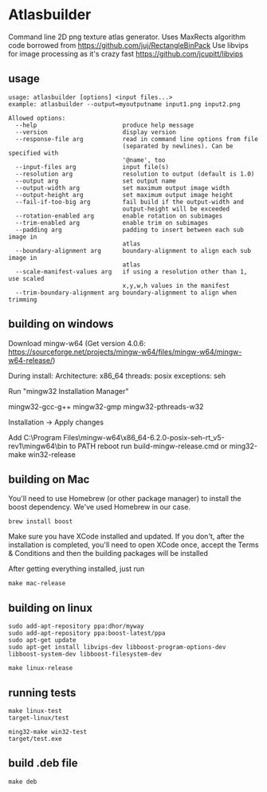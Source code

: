 # Atlasbuilder

Command line 2D png texture atlas generator. Uses MaxRects algorithm code borrowed from https://github.com/juj/RectangleBinPack
Use libvips for image processing as it's crazy fast https://github.com/jcupitt/libvips

## usage

```
usage: atlasbuilder [options] <input files...>
example: atlasbuilder --output=myoutputname input1.png input2.png

Allowed options:
  --help                        produce help message
  --version                     display version
  --response-file arg           read in command line options from file
                                (separated by newlines). Can be specified with
                                '@name', too
  --input-files arg             input file(s)
  --resolution arg              resolution to output (default is 1.0)
  --output arg                  set output name
  --output-width arg            set maximum output image width
  --output-height arg           set maximum output image height
  --fail-if-too-big arg         fail build if the output-width and
                                output-height will be exceeded
  --rotation-enabled arg        enable rotation on subimages
  --trim-enabled arg            enable trim on subimages
  --padding arg                 padding to insert between each sub image in
                                atlas
  --boundary-alignment arg      boundary-alignment to align each sub image in
                                atlas
  --scale-manifest-values arg   if using a resolution other than 1, use scaled
                                x,y,w,h values in the manifest
  --trim-boundary-alignment arg boundary-alignment to align when trimming
```

## building on windows

Download mingw-w64 (Get version 4.0.6: https://sourceforge.net/projects/mingw-w64/files/mingw-w64/mingw-w64-release/)

During install:
Architecture: x86_64
threads: posix
exceptions: seh

Run "mingw32 Installation Manager"

mingw32-gcc-g++
mingw32-gmp
mingw32-pthreads-w32

Installation -> Apply changes

Add C:\Program Files\mingw-w64\x86_64-6.2.0-posix-seh-rt_v5-rev1\mingw64\bin to PATH
reboot
run build-mingw-release.cmd or ming32-make win32-release


## building on Mac

You'll need to use Homebrew (or other package manager) to install the boost dependency. We've used Homebrew in our case.

```
brew install boost
```

Make sure you have XCode installed and updated. If you don't, after the installation is completed, you'll need to open XCode once, accept the Terms & Conditions and then the building packages will be installed

After getting everything installed, just run

```
make mac-release
```


## building on linux

```
sudo add-apt-repository ppa:dhor/myway
sudo add-apt-repository ppa:boost-latest/ppa
sudo apt-get update
sudo apt-get install libvips-dev libboost-program-options-dev libboost-system-dev libboost-filesystem-dev

make linux-release
```

## running tests

```
make linux-test
target-linux/test
```

```
ming32-make win32-test
target/test.exe
```

## build .deb file

```
make deb
```


